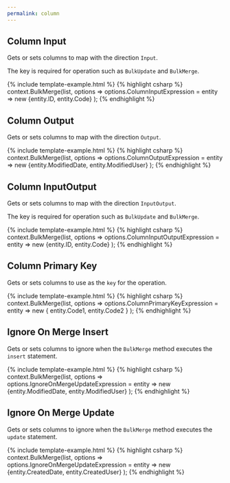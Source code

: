 ```yaml
---
permalink: column
---
```


## Column Input
Gets or sets columns to map with the direction `Input`.

The key is required for operation such as `BulkUpdate` and `BulkMerge`.

{% include template-example.html %} 
{% highlight csharp %}
context.BulkMerge(list, options => 
        options.ColumnInputExpression = entity => new {entity.ID, entity.Code}
); 
{% endhighlight %}

## Column Output
Gets or sets columns to map with the direction `Output`.

{% include template-example.html %} 
{% highlight csharp %}
context.BulkMerge(list, options => 
        options.ColumnOutputExpression = entity => new {entity.ModifiedDate, entity.ModifiedUser}
); 
{% endhighlight %}

## Column InputOutput
Gets or sets columns to map with the direction `InputOutput`.

The key is required for operation such as `BulkUpdate` and `BulkMerge`.

{% include template-example.html %} 
{% highlight csharp %}
context.BulkMerge(list, options => 
        options.ColumnInputOutputExpression = entity => new {entity.ID, entity.Code}
); 
{% endhighlight %}

## Column Primary Key
Gets or sets columns to use as the `key` for the operation.

{% include template-example.html %} 
{% highlight csharp %}
context.BulkMerge(list, options => 
        options.ColumnPrimaryKeyExpression = entity => new { entity.Code1, entity.Code2 }
); 
{% endhighlight %}

## Ignore On Merge Insert
Gets or sets columns to ignore when the `BulkMerge` method executes the `insert` statement.

{% include template-example.html %} 
{% highlight csharp %}
context.BulkMerge(list, options => 
        options.IgnoreOnMergeUpdateExpression = entity => new {entity.ModifiedDate, entity.ModifiedUser}
); 
{% endhighlight %}

## Ignore On Merge Update
Gets or sets columns to ignore when the `BulkMerge` method executes the `update` statement.

{% include template-example.html %} 
{% highlight csharp %}
context.BulkMerge(list, options => 
        options.IgnoreOnMergeUpdateExpression = entity => new {entity.CreatedDate, entity.CreatedUser}
); 
{% endhighlight %}